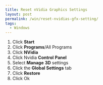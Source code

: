 ```yaml
---
title: Reset nVidia Graphics Settings
layout: post
permalink: /win/reset-nvidias-gfx-setting/
tags:
  - Windows
---
```

  1. Click **Start**
  2. Click **Programs**/All Programs
  3. Click **NVidia**
  4. Click Nvidia **Control** **Panel**
  5. Select **Manage** **3D** settings
  6. Click the **Global Settings** tab
  7. Click **Restore**
  8. Click Ok
